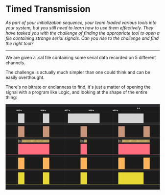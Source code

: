 # Timed Transmission

*As part of your initialization sequence, your team loaded various tools into your system, but you still need to learn how to use them effectively. They have tasked you with the challenge of finding the appropriate tool to open a file containing strange serial signals. Can you rise to the challenge and find the right tool?*
___

We are given a .sal file containing some serial data recorded on 5 different channels.

The challenge is actually much simpler than one could think and can be easily overthought.

There's no bitrate or endianness to find, it's just a matter of opening the signal with a program like Logic, and looking at the shape of the entire thing:

![Alt text](image.png)